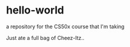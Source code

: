 # hello-world

a repository for the CS50x course that I'm taking

Just ate a full bag of Cheez-Itz.. 
